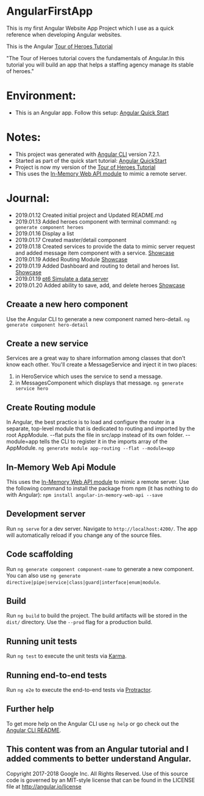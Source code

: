 
# AngularFirstApp
This is my first Angular Website App Project which I use as a quick reference when developing Angular websites. 

This is the Angular [Tour of Heroes Tutorial](https://angular.io/tutorial)

"The Tour of Heroes tutorial covers the fundamentals of Angular.In this tutorial you will build an app that helps a staffing agency manage its stable of heroes."

# Environment: 
- This is an Angular app. Follow this setup: [Angular Quick Start](https://angular.io/guide/quickstart)

# Notes: 
- This project was generated with [Angular CLI](https://github.com/angular/angular-cli) version 7.2.1.
- Started as part of the quick start tutorial: [Angular QuickStart](https://angular.io/guide/quickstart)
- Project is now my version of the [Tour of Heroes Tutorial](https://angular.io/tutorial)
- This uses the [In-Memory Web API module](https://github.com/angular/in-memory-web-api) to mimic a remote server. 

# Journal: 
- 2019.01.12 Created initial project and Updated README.md
- 2019.01.13 Added heroes component with terminal command: `ng generate component heroes`
- 2019.01.16 Display a list 
- 2019.01.17 Created master/detail component
- 2019.01.18 Created services to provide the data to mimic server request and added message item component with a service. [Showcase](https://www.youtube.com/watch?v=aQ7NIlKSCIw&feature=youtu.be)
- 2019.01.19 Added Routing Module [Showcase](https://www.youtube.com/watch?v=sL8LLgAuqms)
- 2019.01.19 Added Dashboard and routing to detail and heroes list. [Showcase](https://www.youtube.com/watch?v=InQdA77K6fE&feature=youtu.be)
- 2019.01.19 [pt6 Simulate a data server](https://angular.io/tutorial/toh-pt6)
- 2019.01.20 Added ability to save, add, and delete heroes [Showcase](https://www.youtube.com/watch?v=iAPn-4Vredw&feature=youtu.be)

## Creaate a new hero component
Use the Angular CLI to generate a new component named hero-detail.
`ng generate component hero-detail`

## Create a new service 
Services are a great way to share information among classes that don't know each other. You'll create a MessageService and inject it in two places:
1) in HeroService which uses the service to send a message.
2) in MessagesComponent which displays that message.
`ng generate service hero`

## Create Routing module
In Angular, the best practice is to load and configure the router in a separate, top-level module that is dedicated to routing and imported by the root AppModule.
--flat puts the file in src/app instead of its own folder.
--module=app tells the CLI to register it in the imports array of the AppModule.
`ng generate module app-routing --flat --module=app`

## In-Memory Web Api Module 
This uses the [In-Memory Web API module](https://github.com/angular/in-memory-web-api) to mimic a remote server. Use the following command to install the package from npm (it has nothing to do with Angular): 
`npm install angular-in-memory-web-api --save`

## Development server
Run `ng serve` for a dev server. Navigate to `http://localhost:4200/`. The app will automatically reload if you change any of the source files.

## Code scaffolding
Run `ng generate component component-name` to generate a new component. You can also use `ng generate directive|pipe|service|class|guard|interface|enum|module`.

## Build
Run `ng build` to build the project. The build artifacts will be stored in the `dist/` directory. Use the `--prod` flag for a production build.

## Running unit tests
Run `ng test` to execute the unit tests via [Karma](https://karma-runner.github.io).

## Running end-to-end tests
Run `ng e2e` to execute the end-to-end tests via [Protractor](http://www.protractortest.org/).

## Further help
To get more help on the Angular CLI use `ng help` or go check out the [Angular CLI README](https://github.com/angular/angular-cli/blob/master/README.md).

## This content was from an Angular tutorial and I added comments to better understand Angular. 
Copyright 2017-2018 Google Inc. All Rights Reserved.
Use of this source code is governed by an MIT-style license that
can be found in the LICENSE file at http://angular.io/license

